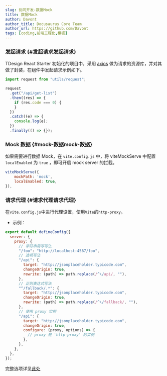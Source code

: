 ```yaml
---
slug: 协同开发-数据Mock
title: 数据Mock
author: Davont
author_title: Docusaurus Core Team
author_url: https://github.com/Davont
tags: [coding,前端工程化,模板]
---
```


### 发起请求[](#发起请求) {#发起请求发起请求}

TDesign React Starter 初始化的项目中，采用 [axios](https://github.com/axios/axios) 做为请求的资源库，并对其做了封装，在组件中发起请求示例如下。

```jsx
import request from "utils/request";

request
  .get("/api/get-list")
  .then((res) => {
    if (res.code === 0) {
    }
  })
  .catch((e) => {
    console.log(e);
  })
  .finally(() => {});

```

### Mock 数据[](#mock-数据) {#mock-数据mock-数据}

如果需要进行数据 Mock，在 `vite.config.js` 中，将 viteMockServe 中配置 `localEnabled` 为 `true` ，即可开启 mock server 的拦截。

```jsx
viteMockServe({
    mockPath: 'mock',
    localEnabled: true,
}),

```

### 请求代理[](#请求代理) {#请求代理请求代理}

在`vite.config.js`中进行代理设置，使用`Vite`的`http-proxy`。

*   示例：

```jsx
export default defineConfig({
  server: {
    proxy: {
      // 字符串简写写法
      "/foo": "http://localhost:4567/foo",
      // 选项写法
      "/api": {
        target: "http://jsonplaceholder.typicode.com",
        changeOrigin: true,
        rewrite: (path) => path.replace(/^\/api/, ""),
      },
      // 正则表达式写法
      "^/fallback/.*": {
        target: "http://jsonplaceholder.typicode.com",
        changeOrigin: true,
        rewrite: (path) => path.replace(/^\/fallback/, ""),
      },
      // 使用 proxy 实例
      "/api": {
        target: "http://jsonplaceholder.typicode.com",
        changeOrigin: true,
        configure: (proxy, options) => {
          // proxy 是 'http-proxy' 的实例
        },
      },
    },
  },
});

```

完整选项详见[此处](https://github.com/http-party/node-http-proxy#options)